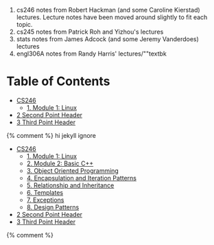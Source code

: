1. cs246 notes from Robert Hackman (and some Caroline Kierstad) lectures. Lecture notes have been moved around slightly to fit each topic.
2. cs245 notes from Patrick Roh and Yizhou's lectures
3. stats notes from James Adcock (and some Jeremy Vanderdoes) lectures
4. engl306A notes from Randy Harris' lectures/""textbk

# Table of Contents

<div id="toc_container">
<ul class="toc_list">
  <li><a href="./cs246/cs246.md">CS246</a>
  <ul>
    <li><a href="./cs246/1.%20Module%201%3A%20Linux/">1. Module 1: Linux</a></li>
  </ul>
</li>
<li><a href="#Second_Point_Header">2 Second Point Header</a></li>
<li><a href="#Third_Point_Header">3 Third Point Header</a></li>
</ul>
</div>

{% comment %} 
hi jekyll ignore
<div id="toc_container">
<ul class="toc_list">
  <li><a href="./cs246/cs246.md">CS246</a>
  <ul>
    <li><a href="./1.%20Module%201%3A%20Linux/">1. Module 1: Linux</a></li>
    <li><a href="./2.%20Module%202%3A%20C%2B%2B/">2. Module 2: Basic C++</a></li>
    <li><a href="./3.%20Object%20Oriented%20Programming/">3. Object Oriented Programming</a></li>
    <li><a href="./4.%20Encapsulation%20and%20Iteration%20Patterns/">4. Encapsulation and Iteration Patterns</a></li>
    <li><a href="./5.%20Relationships%20and%20Inheritance/">5. Relationship and Inheritance</a></li>
    <li><a href="./6.%20Templates/">6. Templates</a></li>
    <li><a href="./7.%20Exceptions/">7. Exceptions</a></li>
    <li><a href="./8.%20Design%20Patterns/">8. Design Patterns</a></li>
  </ul>
</li>
<li><a href="#Second_Point_Header">2 Second Point Header</a></li>
<li><a href="#Third_Point_Header">3 Third Point Header</a></li>
</ul>
</div>
{% comment %} 
